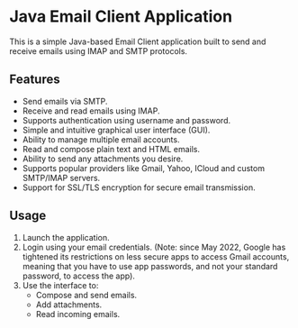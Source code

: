 # **Java Email Client Application**

This is a simple Java-based Email Client application built to send and receive emails using IMAP and SMTP protocols.

## **Features**
- Send emails via SMTP.
- Receive and read emails using IMAP.
- Supports authentication using username and password.
- Simple and intuitive graphical user interface (GUI).
- Ability to manage multiple email accounts.
- Read and compose plain text and HTML emails.
- Ability to send any attachments you desire.
- Supports popular providers like Gmail, Yahoo, ICloud and custom SMTP/IMAP servers.
- Support for SSL/TLS encryption for secure email transmission.

## **Usage**
1. Launch the application.
2. Login using your email credentials.
   (Note: since May 2022, Google has tightened its restrictions on less secure apps to access Gmail accounts,
   meaning that you have to use app passwords, and not your standard password, to access the app).
4. Use the interface to:
   - Compose and send emails.
   - Add attachments.
   - Read incoming emails.
  
 


